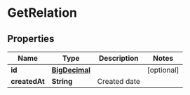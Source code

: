 # GetRelation

## Properties
Name | Type | Description | Notes
------------ | ------------- | ------------- | -------------
**id** | [**BigDecimal**](BigDecimal.md) |  |  [optional]
**createdAt** | **String** | Created date | 

